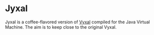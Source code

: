# Jyxal

Jyxal is a coffee-flavored version of [Vyxal](https://github.com/Vyxal/Vyxal) compiled for the Java Virtual Machine. The aim is to keep close to the original Vyxal.